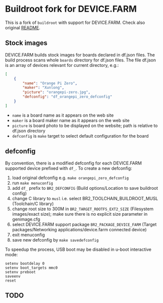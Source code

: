 # Buildroot fork for DEVICE.FARM

This is a fork of `buildroot` with support for DEVICE.FARM. Check also original [README](README).

## Stock images

DEVICE.FARM builds stock images for boards declared in df.json files. The build process scans whole `boards` directory for df.json files. The file df.json is an array of devices relevant for current directory, e.g.:

```json
[
    {
        "name": "Orange Pi Zero",
        "maker": "Xunlong",
        "picture": "orangepi-zero.jpg",
        "defconfig": "df_orangepi_zero_defconfig"
    }
]
```

- `name` is a board name as it appears on the web site
- `maker` is a board maker name as it appears on the web site
- `picture` is board photo to be displayed on the website; path is relative to df.json directory
- `defconfig` is `make` target to select default configuration for the board

## defconfig

By convention, there is a modified defconfig for each DEVICE.FARM supported device prefixed with `df_`. 
To create a new defconfig:
1. load original defconfig e.g. `make orangepi_zero_defconfig`
1. run `make menuconfig`
1. add `df_` prefix to `BR2_DEFCONFIG` (Build options/Location to save buildroot config)
1. change C library to `musl` i.e. select BR2_TOOLCHAIN_BUILDROOT_MUSL (Toolchain/C library)
1. change root size to 300M in `BR2_TARGET_ROOTFS_EXT2_SIZE` (Filesystem images/exact size); make sure there is no explicit size parameter in genimage.cfg 
1. select DEVICE.FARM support package `BR2_PACKAGE_DEVICE_FARM` (Target packages/Networking applications/device.farm connected device)
1. exit menuconfig
1. save new defconfig by `make savedefconfig`



To speedup the process, USB boot may be disabled in u-boot interactive mode:
```
setenv bootdelay 0
setenv boot_targets mmc0
setenv preboot 
saveenv
reset
```

## TODO
